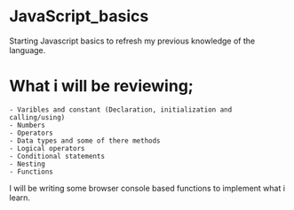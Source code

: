 # JavaScript_basics

Starting Javascript basics to refresh my previous knowledge of the language.

# What i will be reviewing;
	- Varibles and constant (Declaration, initialization and calling/using)
	- Numbers
	- Operators
	- Data types and some of there methods
	- Logical operators
	- Conditional statements
	- Nesting
	- Functions

I will be writing some browser console based functions to implement what i learn.
